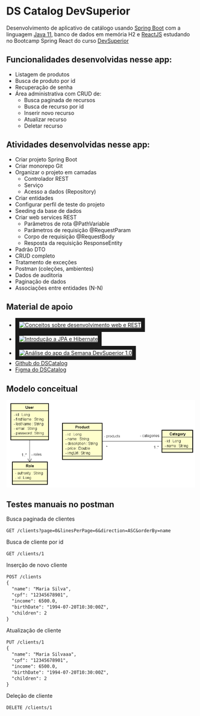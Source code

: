 # DS Catalog DevSuperior

Desenvolvimento de aplicativo de catálogo usando [Spring Boot](https://glysns.gitbook.io/springframework/) com a linguagem [Java 11](https://docs.oracle.com/en/java/javase/11/), banco de dados em memória H2 e [ReactJS](https://pt-br.reactjs.org/) estudando no Bootcamp Spring React do curso [DevSuperior](https://devsuperior.com.br/)

## Funcionalidades desenvolvidas nesse app:

- Listagem de produtos
- Busca de produto por id
- Recuperação de senha
- Área administrativa com CRUD de:
  - Busca paginada de recursos
  - Busca de recurso por id
  - Inserir novo recurso
  - Atualizar recurso
  - Deletar recurso

## Atividades desenvolvidas nesse app:

- Criar projeto Spring Boot
- Criar monorepo Git
- Organizar o projeto em camadas
  - Controlador REST
  - Serviço
  - Acesso a dados (Repository)
- Criar entidades
- Configurar perfil de teste do projeto
- Seeding da base de dados
- Criar web services REST
  - Parâmetros de rota @PathVariable
  - Parâmetros de requisição @RequestParam
  - Corpo de requisição @RequestBody
  - Resposta da requisição ResponseEntity<T>
- Padrão DTO
- CRUD completo
- Tratamento de exceções
- Postman (coleções, ambientes)
- Dados de auditoria
- Paginação de dados
- Associações entre entidades (N-N)

## Material de apoio

- <a href="http://www.youtube.com/watch?feature=player_embedded&v=b8uLFfzcVQ8
  " target="_blank"><img src="http://img.youtube.com/vi/b8uLFfzcVQ8/0.jpg" 
  alt="Conceitos sobre desenvolvimento web e REST" width="240" height="180" border="10" /></a>
- <a href="http://www.youtube.com/watch?feature=player_embedded&v=CAP1IPgeJkw" target="_blank"><img src="http://img.youtube.com/vi/CAP1IPgeJkw/0.jpg" 
  alt="Introdução a JPA e Hibernate" width="240" height="180" border="10" /></a>
- <a href="http://www.youtube.com/watch?feature=player_embedded&v=PfYifUFmXk8" target="_blank"><img src="http://img.youtube.com/vi/PfYifUFmXk8/0.jpg" 
  alt="Análise do app da Semana DevSuperior 1.0" width="240" height="180" border="10" /></a>
- [Github do DSCatalog](https://github.com/devsuperior/dscatalog-resources)
- [Figma do DSCatalog](https://www.figma.com/file/1n0aifcfatWv9ozp16XCrq/DSCatalog-Bootcamp)

## Modelo conceitual

![Modelo conceitual](backend/src/main/resources/static/DSCatalog%20Modelo%20conceitual.png)

## Testes manuais no postman

Busca paginada de clientes

```
GET /clients?page=0&linesPerPage=6&direction=ASC&orderBy=name
```

Busca de cliente por id

```
GET /clients/1
```

Inserção de novo cliente

```
POST /clients
{
  "name": "Maria Silva",
  "cpf": "12345678901",
  "income": 6500.0,
  "birthDate": "1994-07-20T10:30:00Z",
  "children": 2
}
```

Atualização de cliente

```
PUT /clients/1
{
  "name": "Maria Silvaaa",
  "cpf": "12345678901",
  "income": 6500.0,
  "birthDate": "1994-07-20T10:30:00Z",
  "children": 2
}
```

Deleção de cliente

```
DELETE /clients/1
```
